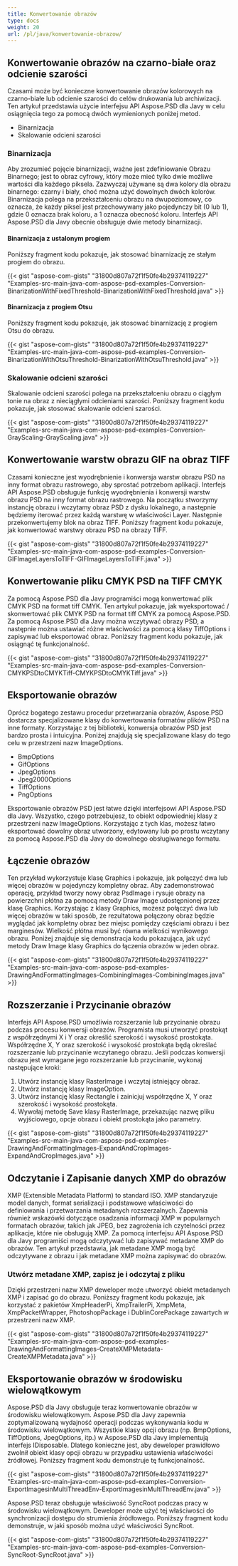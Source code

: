 ```yaml
---
title: Konwertowanie obrazów
type: docs
weight: 20
url: /pl/java/konwertowanie-obrazow/
---
```


## **Konwertowanie obrazów na czarno-białe oraz odcienie szarości**
Czasami może być konieczne konwertowanie obrazów kolorowych na czarno-białe lub odcienie szarości do celów drukowania lub archiwizacji. Ten artykuł przedstawia użycie interfejsu API Aspose.PSD dla Javy w celu osiągnięcia tego za pomocą dwóch wymienionych poniżej metod.

- Binarnizacja
- Skalowanie odcieni szarości
### **Binarnizacja**
Aby zrozumieć pojęcie binarnizacji, ważne jest zdefiniowanie Obrazu Binarnego; jest to obraz cyfrowy, który może mieć tylko dwie możliwe wartości dla każdego piksela. Zazwyczaj używane są dwa kolory dla obrazu binarnego: czarny i biały, choć można użyć dowolnych dwóch kolorów. Binarnizacja polega na przekształceniu obrazu na dwupoziomowy, co oznacza, że każdy piksel jest przechowywany jako pojedynczy bit (0 lub 1), gdzie 0 oznacza brak koloru, a 1 oznacza obecność koloru. Interfejs API Aspose.PSD dla Javy obecnie obsługuje dwie metody binarnizacji.
#### **Binarnizacja z ustalonym progiem**
Poniższy fragment kodu pokazuje, jak stosować binarnizację ze stałym progiem do obrazu.



{{< gist "aspose-com-gists" "31800d807a72f1f50fe4b29374119227" "Examples-src-main-java-com-aspose-psd-examples-Conversion-BinarizationWithFixedThreshold-BinarizationWithFixedThreshold.java" >}}
#### **Binarnizacja z progiem Otsu**
Poniższy fragment kodu pokazuje, jak stosować binarnizację z progiem Otsu do obrazu.



{{< gist "aspose-com-gists" "31800d807a72f1f50fe4b29374119227" "Examples-src-main-java-com-aspose-psd-examples-Conversion-BinarizationWithOtsuThreshold-BinarizationWithOtsuThreshold.java" >}}
### **Skalowanie odcieni szarości**
Skalowanie odcieni szarości polega na przekształceniu obrazu o ciągłym tonie na obraz z nieciągłymi odcieniami szarości. Poniższy fragment kodu pokazuje, jak stosować skalowanie odcieni szarości.



{{< gist "aspose-com-gists" "31800d807a72f1f50fe4b29374119227" "Examples-src-main-java-com-aspose-psd-examples-Conversion-GrayScaling-GrayScaling.java" >}}
## **Konwertowanie warstw obrazu GIF na obraz TIFF**
Czasami konieczne jest wyodrębnienie i konwersja warstw obrazu PSD na inny format obrazu rastrowego, aby sprostać potrzebom aplikacji. Interfejs API Aspose.PSD obsługuje funkcję wyodrębnienia i konwersji warstw obrazu PSD na inny format obrazu rastrowego. Na początku stworzymy instancję obrazu i wczytamy obraz PSD z dysku lokalnego, a następnie będziemy iterować przez każdą warstwę w właściwości Layer. Następnie przekonwertujemy blok na obraz TIFF. Poniższy fragment kodu pokazuje, jak konwertować warstwy obrazu PSD na obrazy TIFF.



{{< gist "aspose-com-gists" "31800d807a72f1f50fe4b29374119227" "Examples-src-main-java-com-aspose-psd-examples-Conversion-GIFImageLayersToTIFF-GIFImageLayersToTIFF.java" >}}
## **Konwertowanie pliku CMYK PSD na TIFF CMYK**
Za pomocą Aspose.PSD dla Javy programiści mogą konwertować plik CMYK PSD na format tiff CMYK. Ten artykuł pokazuje, jak wyeksportować / skonwertować plik CMYK PSD na format tiff CMYK za pomocą Aspose.PSD. Za pomocą Aspose.PSD dla Javy można wczytywać obrazy PSD, a następnie można ustawiać różne właściwości za pomocą klasy TiffOptions i zapisywać lub eksportować obraz. Poniższy fragment kodu pokazuje, jak osiągnąć tę funkcjonalność.



{{< gist "aspose-com-gists" "31800d807a72f1f50fe4b29374119227" "Examples-src-main-java-com-aspose-psd-examples-Conversion-CMYKPSDtoCMYKTiff-CMYKPSDtoCMYKTiff.java" >}}
## **Eksportowanie obrazów**
Oprócz bogatego zestawu procedur przetwarzania obrazów, Aspose.PSD dostarcza specjalizowane klasy do konwertowania formatów plików PSD na inne formaty. Korzystając z tej biblioteki, konwersja obrazów PSD jest bardzo prosta i intuicyjna. Poniżej znajdują się specjalizowane klasy do tego celu w przestrzeni nazw ImageOptions.

- BmpOptions
- GifOptions
- JpegOptions
- Jpeg2000Options
- TiffOptions
- PngOptions

Eksportowanie obrazów PSD jest łatwe dzięki interfejsowi API Aspose.PSD dla Javy. Wszystko, czego potrzebujesz, to obiekt odpowiedniej klasy z przestrzeni nazw ImageOptions. Korzystając z tych klas, możesz łatwo eksportować dowolny obraz utworzony, edytowany lub po prostu wczytany za pomocą Aspose.PSD dla Javy do dowolnego obsługiwanego formatu.
## **Łączenie obrazów**
Ten przykład wykorzystuje klasę Graphics i pokazuje, jak połączyć dwa lub więcej obrazów w pojedynczy kompletny obraz. Aby zademonstrować operację, przykład tworzy nowy obraz PsdImage i rysuje obrazy na powierzchni płótna za pomocą metody Draw Image udostępnionej przez klasę Graphics. Korzystając z klasy Graphics, możesz połączyć dwa lub więcej obrazów w taki sposób, że rezultatowa połączony obraz będzie wyglądać jak kompletny obraz bez miejsc pomiędzy częściami obrazu i bez marginesów. Wielkość płótna musi być równa wielkości wynikowego obrazu. Poniżej znajduje się demonstracja kodu pokazująca, jak użyć metody Draw Image klasy Graphics do łączenia obrazów w jeden obraz.



{{< gist "aspose-com-gists" "31800d807a72f1f50fe4b29374119227" "Examples-src-main-java-com-aspose-psd-examples-DrawingAndFormattingImages-CombiningImages-CombiningImages.java" >}}
## **Rozszerzanie i Przycinanie obrazów**
Interfejs API Aspose.PSD umożliwia rozszerzanie lub przycinanie obrazu podczas procesu konwersji obrazów. Programista musi utworzyć prostokąt z współrzędnymi X i Y oraz określić szerokość i wysokość prostokąta. Współrzędne X, Y oraz szerokość i wysokość prostokąta będą określać rozszerzanie lub przycinanie wczytanego obrazu. Jeśli podczas konwersji obrazu jest wymagane jego rozszerzanie lub przycinanie, wykonaj następujące kroki:

1. Utwórz instancję klasy RasterImage i wczytaj istniejący obraz.
1. Utwórz instancję klasy ImageOption.
1. Utwórz instancję klasy Rectangle i zainicjuj współrzędne X, Y oraz szerokość i wysokość prostokąta.
1. Wywołaj metodę Save klasy RasterImage, przekazując nazwę pliku wyjściowego, opcje obrazu i obiekt prostokąta jako parametry.



{{< gist "aspose-com-gists" "31800d807a72f1f50fe4b29374119227" "Examples-src-main-java-com-aspose-psd-examples-DrawingAndFormattingImages-ExpandAndCropImages-ExpandAndCropImages.java" >}}
## **Odczytanie i Zapisanie danych XMP do obrazów**
XMP (Extensible Metadata Platform) to standard ISO. XMP standaryzuje model danych, format serializacji i podstawowe właściwości do definiowania i przetwarzania metadanych rozszerzalnych. Zapewnia również wskazówki dotyczące osadzania informacji XMP w popularnych formatach obrazów, takich jak JPEG, bez zagrożenia ich czytelności przez aplikacje, które nie obsługują XMP. Za pomocą interfejsu API Aspose.PSD dla Javy programiści mogą odczytywać lub zapisywać metadane XMP do obrazów. Ten artykuł przedstawia, jak metadane XMP mogą być odczytywane z obrazu i jak metadane XMP można zapisywać do obrazów.
### **Utwórz metadane XMP, zapisz je i odczytaj z pliku**
Dzięki przestrzeni nazw XMP deweloper może utworzyć obiekt metadanych XMP i zapisać go do obrazu. Poniższy fragment kodu pokazuje, jak korzystać z pakietów XmpHeaderPi, XmpTrailerPi, XmpMeta, XmpPacketWrapper, PhotoshopPackage i DublinCorePackage zawartych w przestrzeni nazw XMP.



{{< gist "aspose-com-gists" "31800d807a72f1f50fe4b29374119227" "Examples-src-main-java-com-aspose-psd-examples-DrawingAndFormattingImages-CreateXMPMetadata-CreateXMPMetadata.java" >}}
## **Eksportowanie obrazów w środowisku wielowątkowym**
Aspose.PSD dla Javy obsługuje teraz konwertowanie obrazów w środowisku wielowątkowym. Aspose.PSD dla Javy zapewnia zoptymalizowaną wydajność operacji podczas wykonywania kodu w środowisku wielowątkowym. Wszystkie klasy opcji obrazu (np. BmpOptions, TiffOptions, JpegOptions, itp.) w Aspose.PSD dla Javy implementują interfejs IDisposable. Dlatego konieczne jest, aby deweloper prawidłowo zwolnił obiekt klasy opcji obrazu w przypadku ustawienia właściwości źródłowej. Poniższy fragment kodu demonstruje tę funkcjonalność.



{{< gist "aspose-com-gists" "31800d807a72f1f50fe4b29374119227" "Examples-src-main-java-com-aspose-psd-examples-Conversion-ExportImagesinMultiThreadEnv-ExportImagesinMultiThreadEnv.java" >}}



Aspose.PSD teraz obsługuje właściwość SyncRoot podczas pracy w środowisku wielowątkowym. Deweloper może użyć tej właściwości do synchronizacji dostępu do strumienia źródłowego. Poniższy fragment kodu demonstruje, w jaki sposób można użyć właściwości SyncRoot.



{{< gist "aspose-com-gists" "31800d807a72f1f50fe4b29374119227" "Examples-src-main-java-com-aspose-psd-examples-Conversion-SyncRoot-SyncRoot.java" >}}
